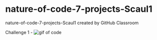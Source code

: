 # nature-of-code-7-projects-Scaul1
nature-of-code-7-projects-Scaul1 created by GitHub Classroom

Challenge 1 -
![gif of code](https://i.imgur.com/ylW3AaR.gif)
